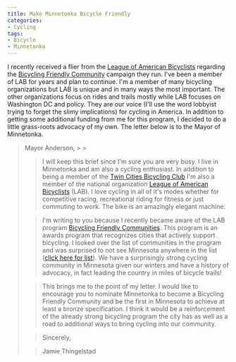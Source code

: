 ```yaml
---
title: Make Minnetonka Bicycle Friendly
categories:
- Cycling
tags:
- Bicycle
- Minnetonka
---
```


I recently received a flier from the [League of American Bicyclists](http://www.bikeleague.org/) regarding the [Bicycling Friendly Community](http://www.bicyclefriendlycommunity.org/) campaign they run. I've been a member of LAB for years and plan to continue. I'm a member of many bicycling organizations but LAB is unique and in many ways the most important. The other organizations focus on rides and trails mostly while LAB focuses on Washington DC and policy. They are our voice (I'll use the word lobbyist trying to forget the slimy implications) for cycling in America. In addition to getting some additional funding from me for this program, I decided to do a little grass-roots advocacy of my own. The letter below is to the Mayor of Minnetonka.

<blockquote>
Mayor Anderson,
> 
> 

> 
> I will keep this brief since I'm sure you are very busy. I live in Minnetonka and am also a cycling enthusiast. In addition to being a member of the [Twin Cities Bicycling Club](http://www.mtn.org/tcbc/) I'm also a member of the national organization [League of American Bicyclists](http://www.bikeleague.org/) (LAB). I love cycling in all of it's modes whether for competitive racing, recreational riding for fitness or just commuting to work. The bike is an amazingly elegant machine.
> 
> 

> 
> I'm writing to you because I recently became aware of the LAB program [Bicycling Friendly Communities](http://www.bicyclefriendlycommunity.org/). This program is an awards program that recognizes cities that actively support bicycling. I looked over the list of communities in the program and was surprised to not see Minnesota anywhere in the list ([click here for list](http://www.bicyclefriendlycommunity.org/2003list.htm)). We have a surprisingly strong cycling community in Minnesota given our winters and have a history of advocacy, in fact leading the country in miles of bicycle trails!
> 
> 

> 
> This brings me to the point of my letter. I would like to encourage you to nominate Minnetonka to become a Bicycling Friendly Community and be the first in Minnesota to achieve at least a bronze specification. I think it would be a reinforcement of the already strong bicycling program the city has as well as a road to additional ways to bring cycling into our community.
> 
> 

> 
> Sincerely,
> 
> 

> 
> Jamie Thingelstad

> 
> </blockquote>
